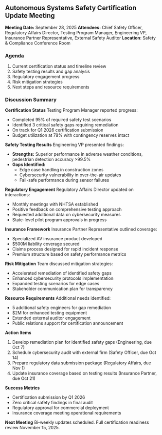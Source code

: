 ## Autonomous Systems Safety Certification Update Meeting

**Meeting Date:** September 28, 2025
**Attendees:** Chief Safety Officer, Regulatory Affairs Director, Testing Program Manager, Engineering VP, Insurance Partner Representative, External Safety Auditor
**Location:** Safety & Compliance Conference Room

### Agenda
1. Current certification status and timeline review
2. Safety testing results and gap analysis
3. Regulatory engagement progress
4. Risk mitigation strategies
5. Next steps and resource requirements

### Discussion Summary

**Certification Status**
Testing Program Manager reported progress:
- Completed 95% of required safety test scenarios
- Identified 3 critical safety gaps requiring remediation
- On track for Q1 2026 certification submission
- Budget utilization at 78% with contingency reserves intact

**Safety Testing Results**
Engineering VP presented findings:
- **Strengths:** Superior performance in adverse weather conditions, pedestrian detection accuracy >99.5%
- **Gaps Identified:**
  - Edge case handling in construction zones
  - Cybersecurity vulnerability in over-the-air updates
  - Fail-safe performance during sensor failures

**Regulatory Engagement**
Regulatory Affairs Director updated on interactions:
- Monthly meetings with NHTSA established
- Positive feedback on comprehensive testing approach
- Requested additional data on cybersecurity measures
- State-level pilot program approvals in progress

**Insurance Framework**
Insurance Partner Representative outlined coverage:
- Specialized AV insurance product developed
- $500M liability coverage secured
- Claims process designed for rapid incident response
- Premium structure based on safety performance metrics

**Risk Mitigation**
Team discussed mitigation strategies:
- Accelerated remediation of identified safety gaps
- Enhanced cybersecurity protocols implementation
- Expanded testing scenarios for edge cases
- Stakeholder communication plan for transparency

**Resource Requirements**
Additional needs identified:
- 5 additional safety engineers for gap remediation
- $2M for enhanced testing equipment
- Extended external auditor engagement
- Public relations support for certification announcement

**Action Items**
1. Develop remediation plan for identified safety gaps (Engineering, due Oct 7)
2. Schedule cybersecurity audit with external firm (Safety Officer, due Oct 14)
3. Prepare regulatory data submission package (Regulatory Affairs, due Nov 1)
4. Update insurance coverage based on testing results (Insurance Partner, due Oct 21)

**Success Metrics**
- Certification submission by Q1 2026
- Zero critical safety findings in final audit
- Regulatory approval for commercial deployment
- Insurance coverage meeting operational requirements

**Next Meeting**
Bi-weekly updates scheduled. Full certification readiness review November 15, 2025.
